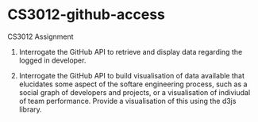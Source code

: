 # CS3012-github-access
CS3012 Assignment

1. Interrogate the GitHub API to retrieve and display data regarding the logged in developer.

2. Interrogate the GitHub API to build visualisation of data available that elucidates some aspect of the softare engineering process, such as a social graph of developers and projects, or a visualisation of indiviudal of team performance. Provide a visualisation of this using the d3js library.
